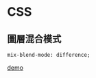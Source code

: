 # CSS


## 圖層混合模式
```
mix-blend-mode: difference;
```
[demo](https://developer.mozilla.org/en-US/docs/Web/CSS/mix-blend-mode)